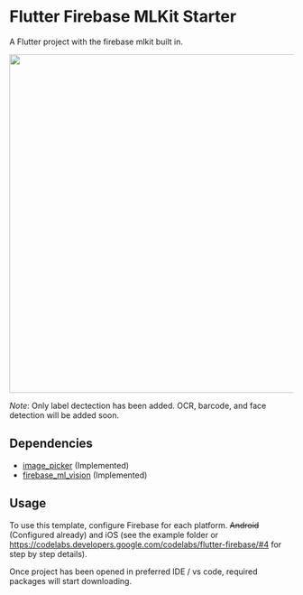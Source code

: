 # Flutter Firebase MLKit Starter

A Flutter project with the firebase mlkit built in.

<img src="https://firebasestorage.googleapis.com/v0/b/ml-kit-starters.appspot.com/o/Screenshot_20181121-083447.jpg?alt=media&token=c388df5a-c6a8-4ed7-af4f-89ef9aeae1c6" height="600" />

*Note*: Only label dectection has been added. OCR, barcode, and face detection will be added soon.

## Dependencies
  - [image_picker](https://pub.dartlang.org/packages/image_picker) (Implemented)
  - [firebase_ml_vision](https://pub.dartlang.org/packages/firebase_ml_vision) (Implemented)

## Usage

To use this template, configure Firebase for each platform. ~~Android~~ (Configured already) and iOS (see the example folder or https://codelabs.developers.google.com/codelabs/flutter-firebase/#4 for step by step details).

Once project has been opened in preferred IDE / vs code, required packages will start downloading.
